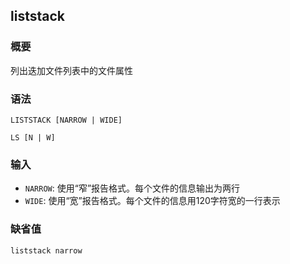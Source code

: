 ## liststack

### 概要

列出迭加文件列表中的文件属性

### 语法

``` {.bash}
LISTSTACK [NARROW | WIDE]
```
``` {.bash}
LS [N | W]
```

### 输入

- `NARROW`: 使用“窄”报告格式。每个文件的信息输出为两行
- `WIDE`: 使用“宽”报告格式。每个文件的信息用120字符宽的一行表示

### 缺省值

``` {.bash}
liststack narrow
```
